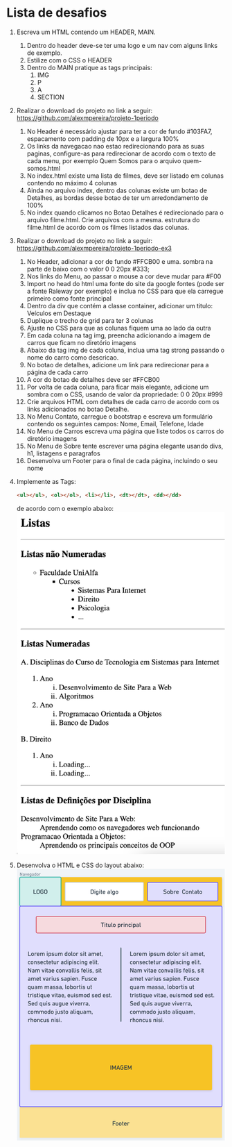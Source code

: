 # Lista de desafios

1. Escreva um HTML contendo um HEADER, MAIN.
   1. Dentro do header deve-se ter uma logo e um nav com alguns links de exemplo.
   2. Estilize com o CSS o HEADER
   3. Dentro do MAIN pratique as tags principais:
      1. IMG
      2. P
      3. A
      4. SECTION

2. Realizar o download do projeto no link a seguir: https://github.com/alexmpereira/projeto-1periodo
    1. No Header é necessário ajustar para ter a cor de fundo #103FA7, espacamento com padding de 10px e a largura 100%
    2. Os links da navegacao nao estao redirecionando para as suas paginas, configure-as para redirecionar de acordo com o texto de cada menu, por exemplo Quem Somos para o arquivo quem-somos.html
    3. No index.html existe uma lista de filmes, deve ser listado em colunas contendo no máximo 4 colunas
    4. Ainda no arquivo index, dentro das colunas existe um botao de Detalhes, as bordas desse botao de ter um arredondamento de 100%
    5. No index quando clicamos no Botao Detalhes é redirecionado para o arquivo filme.html. Crie arquivos com a mesma. estrutura do filme.html de acordo com os filmes listados das colunas.
3. Realizar o download do projeto no link a seguir: https://github.com/alexmpereira/projeto-1periodo-ex3
    1. No Header, adicionar a cor de fundo #FFCB00 e uma. sombra na parte de baixo com o valor 0 0 20px #333;
    2. Nos links do Menu, ao passar o mouse a cor deve mudar para #F00
    3. Import no head do html uma fonte do site da google fontes (pode ser a fonte Raleway por exemplo) e inclua no CSS para que ela carregue primeiro como fonte principal
    4. Dentro da div que contém a classe container, adicionar um titulo: Veículos em Destaque
    5. Duplique o trecho de grid para ter 3 colunas
    6. Ajuste no CSS para que as colunas fiquem uma ao lado da outra
    7. Em cada coluna na tag img, preencha adicionando a imagem de carros que ficam no diretório imagens
    8. Abaixo da tag img de cada coluna, inclua uma tag strong passando o nome do carro como descricao.
    9. No botao de detalhes, adicione um link para redirecionar para a página de cada carro
    10. A cor do botao de detalhes deve ser #FFCB00
    11. Por volta de cada coluna, para ficar mais elegante, adicione um sombra com o CSS, usando de valor da propriedade: 0 0 20px #999
    12. Crie arquivos HTML com detalhes de cada carro de acordo com os links adicionados no botao Detalhe.
    13. No Menu Contato, carregue o bootstrap e escreva um formulário contendo os seguintes campos: Nome, Email, Telefone, Idade
    14. No Menu de Carros escreva uma página que liste todos os carros do diretório imagens
    15. No Menu de Sobre tente escrever uma página elegante usando divs, h1, listagens e paragrafos
    16. Desenvolva um Footer para o final de cada página, incluindo o seu nome
4. Implemente as Tags: 
    ```` HTML
    <ul></ul>, <ol></ol>, <li></li>, <dt></dt>, <dd></dd>
    ````
    de acordo com o exemplo abaixo:
    ![Imagem do exemplo](../imagens/nivel_01/desafio_html.png)
5. Desenvolva o HTML e CSS do layout abaixo:
    ![Layout Exercicio 05](../imagens/nivel_01/ex05_layout.png)
